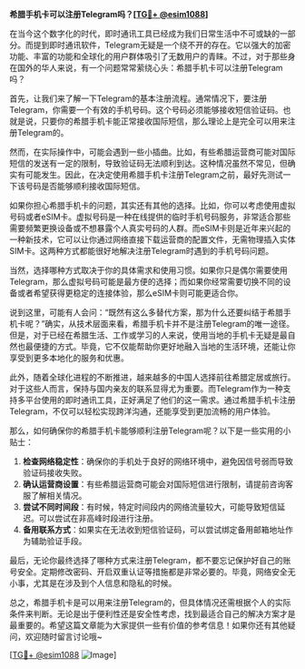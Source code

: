 **希腊手机卡可以注册Telegram吗？[[TG💪+ @esim1088](https://t.me/s/esim1088)]**

在当今这个数字化的时代，即时通讯工具已经成为我们日常生活中不可或缺的一部分。而提到即时通讯软件，Telegram无疑是一个绕不开的存在。它以强大的加密功能、丰富的功能和全球化的用户群体吸引了无数用户的青睐。不过，对于那些身在国外的华人来说，有一个问题常常萦绕心头：希腊手机卡可以注册Telegram吗？

首先，让我们来了解一下Telegram的基本注册流程。通常情况下，要注册Telegram，你需要一个有效的手机号码。这个号码必须能够接收短信验证码。也就是说，只要你的希腊手机卡能正常接收国际短信，那么理论上是完全可以用来注册Telegram的。

然而，在实际操作中，可能会遇到一些小插曲。比如，有些希腊运营商可能对国际短信的发送有一定的限制，导致验证码无法顺利到达。这种情况虽然不常见，但确实有可能发生。因此，在决定使用希腊手机卡注册Telegram之前，最好先测试一下该号码是否能够顺利接收国际短信。

如果你担心希腊手机卡的问题，其实还有其他的选择。比如，你可以考虑使用虚拟号码或者eSIM卡。虚拟号码是一种在线提供的临时手机号码服务，非常适合那些需要频繁更换设备或不想暴露个人真实号码的人群。而eSIM卡则是近年来兴起的一种新技术，它可以让你通过网络直接下载运营商的配置文件，无需物理插入实体SIM卡。这两种方式都能很好地解决注册Telegram时遇到的手机号码问题。

当然，选择哪种方式取决于你的具体需求和使用习惯。如果你只是偶尔需要使用Telegram，那么虚拟号码可能是最方便的选择；而如果你经常需要切换不同的设备或者希望获得更稳定的连接体验，那么eSIM卡则可能更适合你。

说到这里，可能有人会问：“既然有这么多替代方案，那为什么还要纠结于希腊手机卡呢？”确实，从技术层面来看，希腊手机卡并不是注册Telegram的唯一途径。但是，对于已经在希腊生活、工作或学习的人来说，使用当地的手机卡无疑是最自然也最便捷的方式。毕竟，它不仅能帮助你更好地融入当地的生活环境，还能让你享受到更多本地化的服务和优惠。

此外，随着全球化进程的不断推进，越来越多的中国人选择前往希腊定居或旅行。对于这些人而言，保持与国内亲友的联系显得尤为重要。而Telegram作为一种支持多平台使用的即时通讯工具，正好满足了他们的这一需求。通过希腊手机卡注册Telegram，不仅可以轻松实现跨洋沟通，还能享受到更加流畅的用户体验。

那么，如何确保你的希腊手机卡能够顺利注册Telegram呢？以下是一些实用的小贴士：

1. **检查网络稳定性**：确保你的手机处于良好的网络环境中，避免因信号弱而导致验证码接收失败。
2. **确认运营商设置**：有些希腊运营商可能会对国际短信进行限制，请提前咨询客服了解相关情况。
3. **尝试不同时间段**：有时候，特定时间段内的网络流量较大，可能导致短信延迟。可以尝试在非高峰时段进行注册。
4. **备用联系方式**：如果实在无法收到短信验证码，可以尝试绑定备用邮箱地址作为辅助验证手段。

最后，无论你最终选择了哪种方式来注册Telegram，都不要忘记保护好自己的账号安全。定期修改密码、开启双重认证等措施都是非常必要的。毕竟，网络安全无小事，尤其是在涉及到个人信息和隐私的时候。

总之，希腊手机卡是可以用来注册Telegram的，但具体情况还需根据个人的实际条件来判断。无论是出于便利性还是安全性考虑，找到最适合自己的解决方案才是最重要的。希望这篇文章能为大家提供一些有价值的参考信息！如果你还有其他疑问，欢迎随时留言讨论哦~

[[TG💪+ @esim1088](https://t.me/s/esim1088) ![Image](https://i.postimg.cc/4NQfJmqS/Snipaste-2025-05-13-00-14-12.png)]